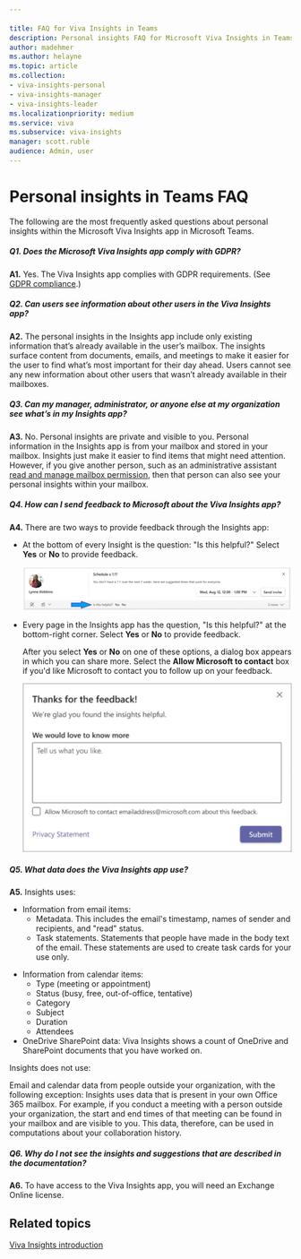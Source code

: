 ```yaml
---

title: FAQ for Viva Insights in Teams
description: Personal insights FAQ for Microsoft Viva Insights in Teams
author: madehmer
ms.author: helayne
ms.topic: article
ms.collection:
- viva-insights-personal
- viva-insights-manager
- viva-insights-leader
ms.localizationpriority: medium 
ms.service: viva
ms.subservice: viva-insights
manager: scott.ruble
audience: Admin, user
---
```


# Personal insights in Teams FAQ

The following are the most frequently asked questions about personal insights within the Microsoft Viva Insights app in Microsoft Teams.

##### Q1. Does the Microsoft Viva Insights app comply with GDPR? 

**A1.** Yes. The Viva Insights app complies with GDPR requirements. (See [GDPR compliance](viva-teams-app-privacy.md#gdpr-compliance).)

##### Q2. Can users see information about other users in the Viva Insights app?

**A2.** The personal insights in the Insights app include only existing information that’s already available in the user’s mailbox. The insights surface content from documents, emails, and meetings to make it easier for the user to find what’s most important for their day ahead. Users cannot see any new information about other users that wasn’t already available in their mailboxes.

##### Q3. Can my manager, administrator, or anyone else at my organization see what’s in my Insights app?

**A3.** No. Personal insights are private and visible to you. Personal information in the Insights app is from your mailbox and stored in your mailbox. Insights just make it easier to find items that might need attention. However, if you give another person, such as an administrative assistant [read and manage mailbox permission](/microsoft-365/admin/add-users/give-mailbox-permissions-to-another-user#read-email-in-another-users-mailbox), then that person can also see your personal insights within your mailbox.

##### Q4. How can I send feedback to Microsoft about the Viva Insights app?

**A4.** There are two ways to provide feedback through the Insights app:

* At the bottom of every Insight is the question: "Is this helpful?" Select **Yes** or **No** to provide feedback.  

   ![Is this helpful? Yes No.](Images/is-helpful.png)

* Every page in the Insights app has the question, "Is this helpful?" at the bottom-right corner. Select **Yes** or **No** to provide feedback.  

   After you select **Yes** or **No** on one of these options, a dialog box appears in which you can share more. Select the **Allow Microsoft to contact** box if you'd like Microsoft to contact you to follow up on your feedback.

   ![Thanks for the feedback.](Images/thanks-for-feedback-70-80.png)

##### Q5. What data does the Viva Insights app use?

**A5.** Insights uses:

* Information from email items:
  * Metadata. This includes the email's timestamp, names of sender and recipients, and "read" status.
  * Task statements. Statements that people have made in the body text of the email. These statements are used to create task cards for your use only.

<!-- THIS 'TASK CARDS' LINK NEEDS TO GO HERE: [task cards](../WorkplaceAnalytics/personal/Use/MyA-Outlook-add-in/MyA-Add-in-To-do.md)  WHICH REPLACED [task cards](https://docs.microsoft.com/workplace-analytics/personal/use/mya-outlook-add-in/mya-add-in-to-do) -->

* Information from calendar items:
  * Type (meeting or appointment)
  * Status (busy, free, out-of-office, tentative)
  * Category
  * Subject
  * Duration
  * Attendees
* OneDrive SharePoint data: Viva Insights shows a count of OneDrive and SharePoint documents that you have worked on.

Insights does not use:  

Email and calendar data from people outside your organization, with the following exception: Insights uses data that is present in your own Office 365 mailbox. For example, if you conduct a meeting with a person outside your organization, the start and end times of that meeting can be found in your mailbox and are visible to you. This data, therefore, can be used in computations about your collaboration history.

##### Q6. Why do I not see the insights and suggestions that are described in the documentation?

**A6.** To have access to the Viva Insights app, you will need an Exchange Online license.

## Related topics

[Viva Insights introduction](viva-teams-app.md)
